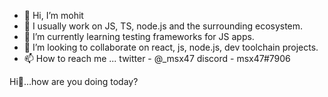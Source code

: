 - 👋 Hi, I’m mohit
- 👀 I usually work on JS, TS, node.js and the surrounding ecosystem. 
- 🌱 I’m currently learning testing frameworks for JS apps.
- 💞️ I’m looking to collaborate on react, js, node.js, dev toolchain projects.
- 📫 How to reach me ... twitter - @_msx47 discord - msx47#7906


Hi👋...how are you doing today?
